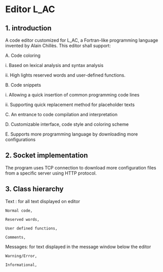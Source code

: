 # Editor L_AC
## 1.	introduction

A code editor customized for L_AC, a Fortran-like programming language invented by Alain Chillès. This editor shall support:

A.	Code coloring

i.	Based on lexical analysis and syntax analysis

ii.	High lights reserved words and user-defined functions.

B.	Code snippets

i.	Allowing a quick insertion of common programming code lines

ii.	Supporting quick replacement method for placeholder texts

C.	An entrance to code compilation and interpretation

D.	Customizable interface, code style and coloring scheme

E.	Supports more programming language by downloading more configurations

## 2.	Socket implementation

The program uses TCP connection to download more configuration files from a specific server using HTTP protocol.

## 3.	Class hierarchy 

Text : for all text displayed on editor

	Normal code,
	
	Reserved words,
	
	User defined functions,
	
	Comments,
	
Messages: for text displayed in the message window below the editor

	Warning/Error,
	
	Informational,
